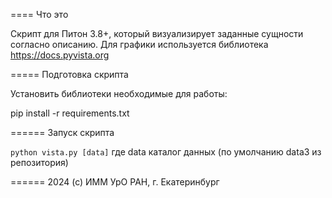 ==== Что это

Скрипт для Питон 3.8+, который визуализирует заданные сущности согласно описанию.
Для графики используется библиотека https://docs.pyvista.org

===== Подготовка скрипта

Установить библиотеки необходимые для работы:

pip install -r requirements.txt

====== Запуск скрипта

`python vista.py [data]`
где data каталог данных (по умолчанию data3 из репозитория)

======
2024 (c) ИММ УрО РАН, г. Екатеринбург

